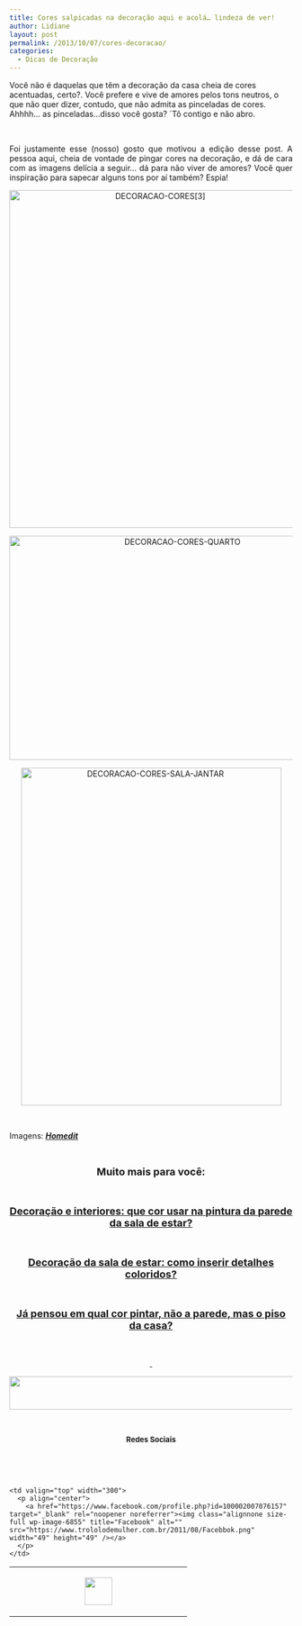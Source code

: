 ```yaml
---
title: Cores salpicadas na decoração aqui e acolá… lindeza de ver!
author: Lidiane
layout: post
permalink: /2013/10/07/cores-decoracao/
categories:
  - Dicas de Decoração
---
```

Você não é daquelas que têm a decoração da casa cheia de cores acentuadas, certo?. Você prefere e vive de amores pelos tons neutros, o que não quer dizer, contudo, que não admita as pinceladas de cores. Ahhhh… as pinceladas…disso você gosta? ´Tô contigo e não abro.

&nbsp;

<p align="justify">
  Foi justamente esse (nosso) gosto que motivou a edição desse post. A pessoa aqui, cheia de vontade de pingar cores na decoração, e dá de cara com as imagens delícia a seguir… dá para não viver de amores? Você quer inspiração para sapecar alguns tons por aí também? Espia!
</p>

<!--more-->

<p align="center">
  <a href="https://www.trololodemulher.com.br/2013/10/DECORACAO-CORES3.jpg"><img class="alignnone size-full wp-image-9814" alt="DECORACAO-CORES[3]" src="https://www.trololodemulher.com.br/2013/10/DECORACAO-CORES3.jpg" width="521" height="600" /></a>
</p>

<p align="center">
  <a href="https://www.trololodemulher.com.br/2013/10/DECORACAO-CORES-QUARTO.jpg"><img class="alignnone size-full wp-image-9815" alt="DECORACAO-CORES-QUARTO" src="https://www.trololodemulher.com.br/2013/10/DECORACAO-CORES-QUARTO.jpg" width="600" height="398" /></a>
</p>

<p align="center">
  <a href="https://www.trololodemulher.com.br/2013/10/DECORACAO-CORES-SALA-JANTAR.jpg"><img class="alignnone size-full wp-image-9816" alt="DECORACAO-CORES-SALA-JANTAR" src="https://www.trololodemulher.com.br/2013/10/DECORACAO-CORES-SALA-JANTAR.jpg" width="463" height="600" /></a>
</p>

&nbsp;

Imagens: **_<a href="http://www.homedit.com/" target="_blank" rel="noopener noreferrer">Homedit</a>_**

&nbsp;

<p align="center">
  <strong><span style="font-size: large;">Muito mais para você:</span></strong>
</p>

<p align="center">
  <strong><span style="font-size: large;"> </span></strong>
</p>

<p align="center">
  <a href="http://www.trololodemulher.com.br/2010/12/27/decoracao-cor-sala-de-estar/"><strong><span style="font-size: large;">Decoração e interiores: que cor usar na pintura da parede da sala de estar?</span></strong></a>
</p>

<p align="center">
  <strong><span style="font-size: large;"> </span></strong>
</p>

<p align="center">
  <a href="http://www.decoracaodacasa.com/decoracao-sala-estar-cores/" target="_blank" rel="noopener noreferrer"><strong><span style="font-size: large;">Decoração da sala de estar: como inserir detalhes coloridos?</span></strong></a>
</p>

<p align="center">
  <strong><span style="font-size: large;"> </span></strong>
</p>

<p align="center">
  <a href="http://www.decoracaodacasa.com/cor-casa-piso/" target="_blank" rel="noopener noreferrer"><strong><span style="font-size: large;">Já pensou em qual cor pintar, não a parede, mas o piso da casa?</span></strong></a>
</p>

&nbsp;

<p align="center">
  <a href="http://www.trololodemulher.com.br/2013/05/20/azeite-saude/"><strong><span style="font-size: large;"> </span></strong></a>
</p>

<p align="center">
  <a href="http://feedburner.google.com/fb/a/mailverify?uri=blogbichafemea&loc=pt_BR" target="_blank" rel="noopener noreferrer"><img class="alignnone size-full wp-image-8451" title="Assine o Bicha Fêmea grátis!" alt="" src="https://www.trololodemulher.com.br/2012/01/rodapé.png" width="600" height="59" /></a>
</p>

&nbsp;

<p align="center">
  <strong><span style="font-size: small;">Redes Sociais</span></strong>
</p>

&nbsp;

&nbsp;

<table width="600" border="0" cellspacing="0" cellpadding="2">
  <tr>
    <td valign="top" width="300">
      <p align="center">
        <a href="https://twitter.com/#%21/bichafemea" target="_blank" rel="noopener noreferrer"><img class="alignnone size-full wp-image-6857" title="Twitter" alt="" src="https://www.trololodemulher.com.br/2011/08/Twitter.png" width="49" height="49" /></a>
      </p>
    </td>
    
    <td valign="top" width="300">
      <p align="center">
        <a href="https://www.facebook.com/profile.php?id=100002007076157" target="_blank" rel="noopener noreferrer"><img class="alignnone size-full wp-image-6855" title="Facebook" alt="" src="https://www.trololodemulher.com.br/2011/08/Facebbok.png" width="49" height="49" /></a>
      </p>
    </td>
  </tr>
</table>

&nbsp;

&nbsp;